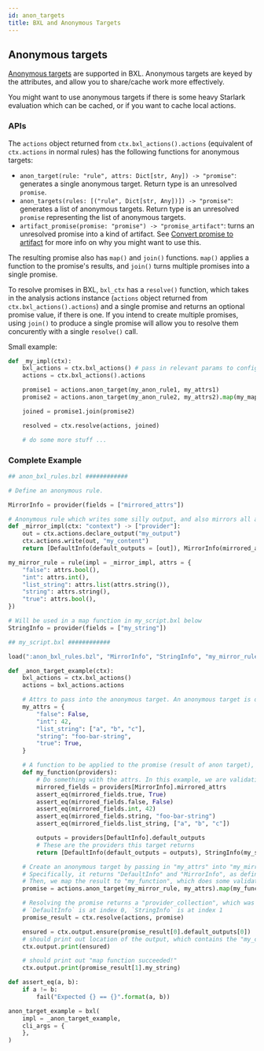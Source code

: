 ```yaml
---
id: anon_targets
title: BXL and Anonymous Targets
---
```


## Anonymous targets

[Anonymous targets](../rule_authors/anon_targets.md) are supported in BXL. Anonymous targets are keyed by the attributes, and allow you to share/cache work more effectively.

You might want to use anonymous targets if there is some heavy Starlark evaluation which can be cached, or if you want to cache local actions.

### APIs

The `actions` object returned from `ctx.bxl_actions().actions` (equivalent of `ctx.actions` in normal rules) has the following functions for anonymous targets:

* `anon_target(rule: "rule", attrs: Dict[str, Any]) -> "promise"`: generates a single anonymous target. Return type is an unresolved `promise`.
* `anon_targets(rules: [("rule", Dict[str, Any])]) -> "promise"`: generates a list of anonymous targets. Return type is an unresolved `promise` representing the list of anonymous targets.
* `artifact_promise(promise: "promise") -> "promise_artifact"`: turns an unresolved promise into a kind of artifact. See [Convert promise to artifact](../rule_authors/anon_targets.md#convert-promise-to-artifact) for more info on why you might want to use this.

The resulting promise also has `map()` and `join()` functions. `map()` applies a function to the promise's results, and `join()` turns multiple promises into a single promise.

To resolve promises in BXL, `bxl_ctx` has a `resolve()` function, which takes in the analysis actions instance (`actions` object returned from `ctx.bxl_actions().actions`) and a single promise and returns an optional promise value, if there is one. If you intend to create multiple promises, using `join()` to produce a single promise will allow you to resolve them concurently with a single `resolve()` call.

Small example:

```python
def _my_impl(ctx):
    bxl_actions = ctx.bxl_actions() # pass in relevant params to configure the execution platform resolution
    actions = ctx.bxl_actions().actions

    promise1 = actions.anon_target(my_anon_rule1, my_attrs1)
    promise2 = actions.anon_target(my_anon_rule2, my_attrs2).map(my_map_function)

    joined = promise1.join(promise2)

    resolved = ctx.resolve(actions, joined)

    # do some more stuff ...
```

### Complete Example

```python
## anon_bxl_rules.bzl ############

# Define an anonymous rule.

MirrorInfo = provider(fields = ["mirrored_attrs"])

# Anonymous rule which writes some silly output, and also mirrors all attributes received
def _mirror_impl(ctx: "context") -> ["provider"]:
    out = ctx.actions.declare_output("my_output")
    ctx.actions.write(out, "my_content")
    return [DefaultInfo(default_outputs = [out]), MirrorInfo(mirrored_attrs = ctx.attrs)]

my_mirror_rule = rule(impl = _mirror_impl, attrs = {
    "false": attrs.bool(),
    "int": attrs.int(),
    "list_string": attrs.list(attrs.string()),
    "string": attrs.string(),
    "true": attrs.bool(),
})

# Will be used in a map function in my_script.bxl below
StringInfo = provider(fields = ["my_string"])

## my_script.bxl ############

load(":anon_bxl_rules.bzl", "MirrorInfo", "StringInfo", "my_mirror_rule")

def _anon_target_example(ctx):
    bxl_actions = ctx.bxl_actions()
    actions = bxl_actions.actions

    # Attrs to pass into the anonymous target. An anonymous target is defined by the hash of its attributes
    my_attrs = {
        "false": False,
        "int": 42,
        "list_string": ["a", "b", "c"],
        "string": "foo-bar-string",
        "true": True,
    }

    # A function to be applied to the promise (result of anon target), producing a promise with the resulting value.
    def my_function(providers):
        # Do something with the attrs. In this example, we are validating that the attrs are what we expect.
        mirrored_fields = providers[MirrorInfo].mirrored_attrs
        assert_eq(mirrored_fields.true, True)
        assert_eq(mirrored_fields.false, False)
        assert_eq(mirrored_fields.int, 42)
        assert_eq(mirrored_fields.string, "foo-bar-string")
        assert_eq(mirrored_fields.list_string, ["a", "b", "c"])

        outputs = providers[DefaultInfo].default_outputs
        # These are the providers this target returns
        return [DefaultInfo(default_outputs = outputs), StringInfo(my_string = "map function succeeded!")]

    # Create an anonymous target by passing in "my_attrs" into "my_mirror_rule", and returns providers.
    # Specifically, it returns "DefaultInfo" and "MirrorInfo", as defined in "my_mirror_rule"
    # Then, we map the result to "my_function", which does some validation
    promise = actions.anon_target(my_mirror_rule, my_attrs).map(my_function)

    # Resolving the promise returns a "provider_collection", which was defined by "my_function" above.
    # `DefaultInfo` is at index 0, `StringInfo` is at index 1
    promise_result = ctx.resolve(actions, promise)

    ensured = ctx.output.ensure(promise_result[0].default_outputs[0])
    # should print out location of the output, which contains the "my_content" string as defined in anon_bxl_rules.bzl above
    ctx.output.print(ensured)

    # should print out "map function succeeded!"
    ctx.output.print(promise_result[1].my_string)

def assert_eq(a, b):
    if a != b:
        fail("Expected {} == {}".format(a, b))

anon_target_example = bxl(
    impl = _anon_target_example,
    cli_args = {
    },
)
```
